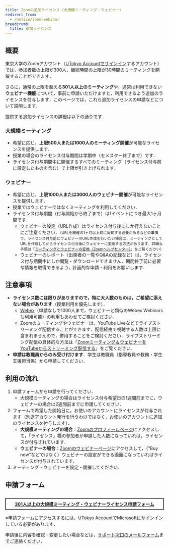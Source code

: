 ```yaml
---
title: Zoomの追加ライセンス（大規模ミーティング・ウェビナー）
redirect_from:
  - /notice/zoom-webinar
breadcrumb:
  title: 追加ライセンス
---
```


## 概要

東京大学のZoomアカウント（[UTokyo Accountでサインイン](../signin/)するアカウント）では，参加者数の上限が300人，継続時間の上限が30時間のミーティングを開催することができます．

さらに，通常の上限を超える**301人以上のミーティング**や，通常は利用できない**ウェビナー機能**について，事前に申請いただけますと，利用できるよう追加のライセンスを付与します．このページでは，これら追加ライセンスの申請などについて説明します．

提供する追加ライセンスの詳細は以下の通りです．

### 大規模ミーティング

- 希望に応じ，**上限500人または1000人のミーティング開催**が可能なライセンスを提供します．
- 授業の場合のライセンス付与期間は学期中（セメスター終了まで）です．
- ライセンス付与期間中に開催するすべてのミーティング（ライセンス付与前に設定したものを含む）で上限が引き上げられます．

### ウェビナー

- 希望に応じ，**上限1000人または3000人のウェビナー開催**が可能なライセンスを提供します．
- 授業ではウェビナーではなくミーティングを利用してください．
- ライセンス付与期間（付与開始から終了まで）は1イベントにつき最大1ヶ月間です．
    - ウェビナーの設定（URL作成）はライセンス付与後にしか行えないことにご注意ください．<small>（URLを開催の1ヶ月以上前に周知する必要があるなどの事情で，ライセンス付与前にウェビナーのURL作成を行いたい場合は，ミーティングとしてURLを作成してからライセンス付与後にウェビナーに変換する方法があります．詳細な手順は「[ミーティングとウェビナーの変換（Zoomヘルプセンター）](https://support.zoom.us/hc/ja/articles/360042761551)」をご覧ください）</small>
    - ウェビナーのレポート（出席者の一覧やQ&Aの記録など）は，ライセンス付与期間中にしか閲覧・ダウンロードできません．期間終了前に必要な情報を取得できるよう，計画的な申請・利用をお願いします．

## 注意事項

- **ライセンス数には限りがありますので，特に大人数のものは，ご希望に添えない場合があります**（授業利用を優先します）．
    - [Webex](/webex/)（申請なしで1000人まで，ウェビナーと類似のWebex Webinarsも利用可能）の利用もあわせてご検討ください．
    - Zoomのミーティングやウェビナーは，YouTube Liveなどでライブストリーミング配信することができます．配信経由で視聴する人数は上限に含まれませんので，併用することをご検討ください．ライブストリーミング配信の具体的な方法は「[Zoomミーティング＆ウェビナーをYouTubeからストリーミング配信する](https://www.sodan.ecc.u-tokyo.ac.jp/hack/livestreaming-zoom-on-youtube-only-for-utokyo-members/)」をご覧ください．
- **申請は教職員からのみ受け付けます**．学生は教職員（指導教員や教務・学生支援担当係）から申請してください．

## 利用の流れ

1. 申請フォームから申請を行ってください．
    - 大規模ミーティングの場合はライセンス付与希望日の1週間前までに，ウェビナーの場合は2週間前までに申請してください．
1. フォームで希望した開始日に，お使いのアカウントにライセンスが付与されます（別途アカウント発行を行うわけではなく，お使いのアカウントに追加のライセンスを付与します）．
    - **大規模ミーティングの場合**：[Zoomのプロフィールページ](https://u-tokyo-ac-jp.zoom.us/profile)にアクセスして，「ライセンス」欄の参加者が申請した人数になっていれば，ライセンスが付与されています．
    - **ウェビナーの場合**：[Zoomのウェビナーページ](https://u-tokyo-ac-jp.zoom.us/webinar/)にアクセスして，（“Buy now”などではなく）ウェビナーの設定ができる画面になっていればライセンスが付与されています．
1. ミーティング・ウェビナーを設定・開催してください．

## 申請フォーム

<div style="border: 2px solid currentcolor; margin: 2em 0 1em; padding: 0.5em; font-weight: bold; text-align: center;">
<a href="https://forms.office.com/Pages/ResponsePage.aspx?id=T6978HAr10eaAgh1yvlMhAOryJfPzL1FjzXqqqmbJCVUNFdHNUlYR1ZFNkdSUTRGVVBPWVc3NlRYTC4u">301人以上の大規模ミーティング・ウェビナーライセンス申請フォーム</a>
</div>

※申請フォームにアクセスするには，UTokyo AccountでMicrosoftにサインインしている必要があります．

申請後に内容を確認・変更したい場合などは，[サポート窓口のメールフォーム](/support/#email-form)までご連絡ください．
